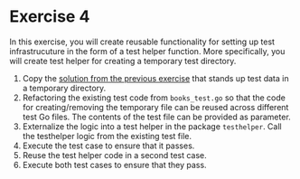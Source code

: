 # Exercise 4

In this exercise, you will create reusable functionality for setting up test infrastrucuture in the form of a test helper function. More specifically, you will create test helper for creating a temporary test directory.

1. Copy the [solution from the previous exercise](../03-test-fixtures/solution/tmpfile-fixture) that stands up test data in a temporary directory.
2. Refactoring the existing test code from `books_test.go` so that the code for creating/removing the temporary file can be reused across different test Go files. The contents of the test file can be provided as parameter.
3. Externalize the logic into a test helper in the package `testhelper`. Call the testhelper logic from the existing test file.
4. Execute the test case to ensure that it passes.
5. Reuse the test helper code in a second test case.
6. Execute both test cases to ensure that they pass.
